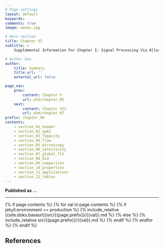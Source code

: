 ```yaml
---
# Page settings
layout: default
keywords:
comments: true
image: waves.jpg

# Hero section
title: Chapter VI 
subtitle: > 
    Supplemental Information For Chapter I: Signal Processing Via Allosteric Transcription Factors 

# Author box
author:
    title: Summary
    title_url: ''
    external_url: false

page_nav:
    prev:
        content: Chapter V
        url: phd/chapter_05
    next:
        content: Chapter VII
        url: phd/chapter_07
prefix: chapter_06
contents:
    - section_01_header
    - section_02_epAI
    - section_03_fugacity
    - section_04_flow
    - section_05_microscopy
    - section_06_sensitivity
    - section_07_global_fit
    - section_08_Oid
    - section_09_comparison
    - section_10_properties
    - section_11_applications
    - section_12_tables
---
```


**Published as ...**
<hr/>
{% if page.contents %}
{% for val in page.contents %}
{% if jekyll.environment == production %}
{% include_relative {{site.doks.baseurl}}src/{{page.prefix}}/{{val}}.md %}
{% else %}
{% include_relative src/{{page.prefix}}/{{val}}.md %}
{% endif %}
{% endfor %}
{% endif %}

## References